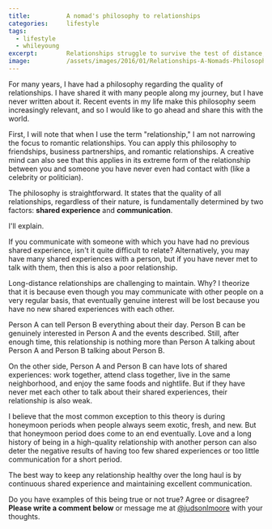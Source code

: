 ```yaml
---
title:			A nomad's philosophy to relationships
categories:		lifestyle
tags:
  - lifestyle
  - whileyoung
excerpt:		Relationships struggle to survive the test of distance, and for a good reason. As a nomad, I have learned how to protect the most precious relationships.
image:			/assets/images/2016/01/Relationships-A-Nomads-Philosophy-Featured-Image.jpeg
---
```


For many years, I have had a philosophy regarding the quality of relationships. I have shared it with many people along my journey, but I have never written about it. Recent events in my life make this philosophy seem increasingly relevant, and so I would like to go ahead and share this with the world.

First, I will note that when I use the term "relationship," I am not narrowing the focus to romantic relationships. You can apply this philosophy to friendships, business partnerships, and romantic relationships. A creative mind can also see that this applies in its extreme form of the relationship between you and someone you have never even had contact with (like a celebrity or politician).

The philosophy is straightforward. It states that the quality of all relationships, regardless of their nature, is fundamentally determined by two factors: **shared experience** and **communication**.

I'll explain.

If you communicate with someone with which you have had no previous shared experience, isn't it quite difficult to relate? Alternatively, you may have many shared experiences with a person, but if you have never met to talk with them, then this is also a poor relationship.

Long-distance relationships are challenging to maintain. Why? I theorize that it is because even though you may communicate with other people on a very regular basis, that eventually genuine interest will be lost because you have no new shared experiences with each other. 

Person A can tell Person B everything about their day. Person B can be genuinely interested in Person A and the events described. Still, after enough time, this relationship is nothing more than Person A talking about Person A and Person B talking about Person B.

On the other side, Person A and Person B can have lots of shared experiences: work together, attend class together, live in the same neighborhood, and enjoy the same foods and nightlife. But if they have never met each other to talk about their shared experiences, their relationship is also weak.

I believe that the most common exception to this theory is during honeymoon periods when people always seem exotic, fresh, and new. But that honeymoon period does come to an end eventually. Love and a long history of being in a high-quality relationship with another person can also deter the negative results of having too few shared experiences or too little communication for a short period.

The best way to keep any relationship healthy over the long haul is by continuous shared experience and maintaining excellent communication.

Do you have examples of this being true or not true? Agree or disagree? **Please write a comment below** or message me at [@judsonlmoore](https://twitter.com/judsonlmoore) with your thoughts.